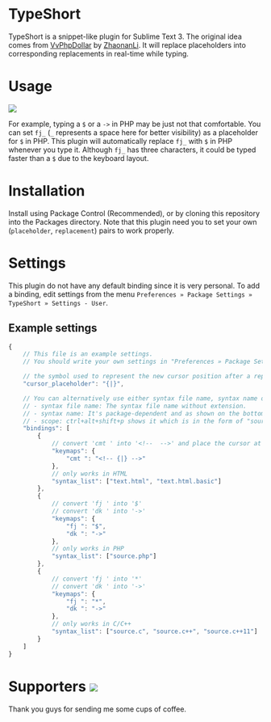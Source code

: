 TypeShort
=========

TypeShort is a snippet-like plugin for Sublime Text 3.
The original idea comes from [VvPhpDollar](https://github.com/ZhaonanLi/VvPhpDollar) by [ZhaonanLi](https://github.com/ZhaonanLi).
It will replace placeholders into corresponding replacements in real-time while typing.


Usage
=====

![](https://raw.githubusercontent.com/jfcherng/sublime-TypeShort/gh-pages/images/screenshot.gif)

For example, typing a `$` or a `->` in PHP may be just not that comfortable.
You can set `fj_` (`_` represents a space here for better visibility) as a placeholder for `$` in PHP.
This plugin will automatically replace `fj_` with `$` in PHP whenever you type it.
Although `fj_` has three characters, it could be typed faster than a `$` due to the keyboard layout.


Installation
============

Install using Package Control (Recommended), or by cloning this repository into the Packages directory.
Note that this plugin need you to set your own (`placeholder`, `replacement`) pairs to work properly.


Settings
========

This plugin do not have any default binding since it is very personal.
To add a binding, edit settings from the menu `Preferences » Package Settings » TypeShort » Settings - User`.

## Example settings

```javascript
{
    // This file is an example settings.
    // You should write your own settings in "Preferences » Package Settings » TypeShort » Settings - User"

    // the symbol used to represent the new cursor position after a replacement
    "cursor_placeholder": "{|}",

    // You can alternatively use either syntax file name, syntax name or scopes in the "syntax_list".
    // - syntax file name: The syntax file name without extension.
    // - syntax name: It's package-dependent and as shown on the bottom-right corner of your ST windows.
    // - scope: ctrl+alt+shift+p shows it which is in the form of "source.xxx/text.xxx".
    "bindings": [
        {
            // convert 'cmt ' into '<!--  -->' and place the cursor at its mid
            "keymaps": {
                "cmt ": "<!-- {|} -->"
            },
            // only works in HTML
            "syntax_list": ["text.html", "text.html.basic"]
        },
        {
            // convert 'fj ' into '$'
            // convert 'dk ' into '->'
            "keymaps": {
                "fj ": "$",
                "dk ": "->"
            },
            // only works in PHP
            "syntax_list": ["source.php"]
        },
        {
            // convert 'fj ' into '*'
            // convert 'dk ' into '->'
            "keymaps": {
                "fj ": "*",
                "dk ": "->"
            },
            // only works in C/C++
            "syntax_list": ["source.c", "source.c++", "source.c++11"]
        }
    ]
}
```


Supporters <a href="https://www.paypal.com/cgi-bin/webscr?cmd=_s-xclick&hosted_button_id=ATXYY9Y78EQ3Y" target="_blank"><img src="https://www.paypalobjects.com/en_US/i/btn/btn_donate_LG.gif" /></a>
==========

Thank you guys for sending me some cups of coffee.
